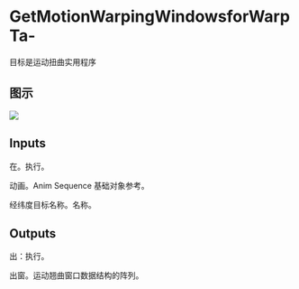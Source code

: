 # GetMotionWarpingWindowsforWarpTa-

目标是运动扭曲实用程序

## 图示

![]($-20221218-20075054.png)

## Inputs

在。执行。

动画。Anim Sequence 基础对象参考。

经纬度目标名称。名称。  

## Outputs

出：执行。

出窗。运动翘曲窗口数据结构的阵列。
